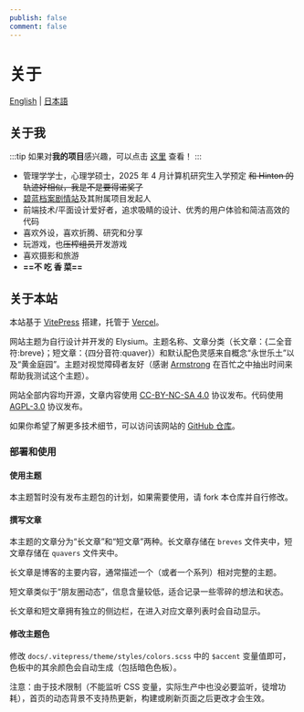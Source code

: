 ```yaml
---
publish: false
comment: false
---
```


# 关于

[English](./about.en.md) | [日本語](./about.ja.md)

## 关于我

:::tip
如果对**我的项目**感兴趣，可以点击 [这里](./projects) 查看！
:::

- 管理学学士，心理学硕士，2025 年 4 月计算机研究生入学预定 ~~和 Hinton 的轨迹好相似，我是不是要得诺奖了~~
- [碧蓝档案剧情站](https://blue-archive.io/)及其附属项目发起人
- 前端技术/平面设计爱好者，追求吸睛的设计、优秀的用户体验和简洁高效的代码
- 喜欢外设，喜欢折腾、研究和分享
- 玩游戏，也~~压榨组员~~开发游戏
- 喜欢摄影和旅游
- **==不 吃 香 菜==**

## 关于本站

本站基于 [VitePress](https://vitepress.dev/) 搭建，托管于 [Vercel](https://vercel.com/)。

网站主题为自行设计并开发的 Elysium。主题名称、文章分类（长文章：{二全音符:breve}；短文章：{四分音符:quaver}）和默认配色灵感来自概念“永世乐土”以及“黄金庭园”。主题对视觉障碍者友好（感谢 [Armstrong](https://armstrong.viyf.org/) 在百忙之中抽出时间来帮助我测试这个主题）。

网站全部内容均开源，文章内容使用 [CC-BY-NC-SA 4.0](https://creativecommons.org/licenses/by-nc-sa/4.0/deed.zh) 协议发布。代码使用 [AGPL-3.0](https://www.gnu.org/licenses/agpl-3.0.html) 协议发布。

如果你希望了解更多技术细节，可以访问该网站的 [GitHub 仓库](https://github.com/mark9804/blog)。

### 部署和使用

#### 使用主题

本主题暂时没有发布主题包的计划，如果需要使用，请 fork 本仓库并自行修改。

#### 撰写文章

本主题的文章分为“长文章”和“短文章”两种。长文章存储在 `breves` 文件夹中，短文章存储在 `quavers` 文件夹中。

长文章是博客的主要内容，通常描述一个（或者一个系列）相对完整的主题。

短文章类似于“朋友圈动态”，信息含量较低，适合记录一些零碎的想法和状态。

长文章和短文章拥有独立的侧边栏，在进入对应文章列表时会自动显示。

#### 修改主题色

修改 `docs/.vitepress/theme/styles/colors.scss` 中的 `$accent` 变量值即可，色板中的其余颜色会自动生成（包括暗色色板）。

注意：由于技术限制（不能监听 CSS 变量，实际生产中也没必要监听，徒增功耗），首页的动态背景不支持热更新，构建或刷新页面之后更改才会生效。
